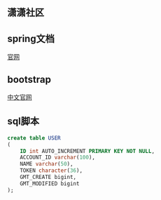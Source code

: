 ## 潇潇社区

## spring文档
[官网](https://spring.io/)

## bootstrap
[中文官网](https://v3.bootcss.com/components/#navbar)

## sql脚本
```sql
create table USER
(
	ID int AUTO_INCREMENT PRIMARY KEY NOT NULL, 
	ACCOUNT_ID varchar(100),
	NAME varchar(50),
	TOKEN character(36),
	GMT_CREATE bigint,
	GMT_MODIFIED bigint
);
```